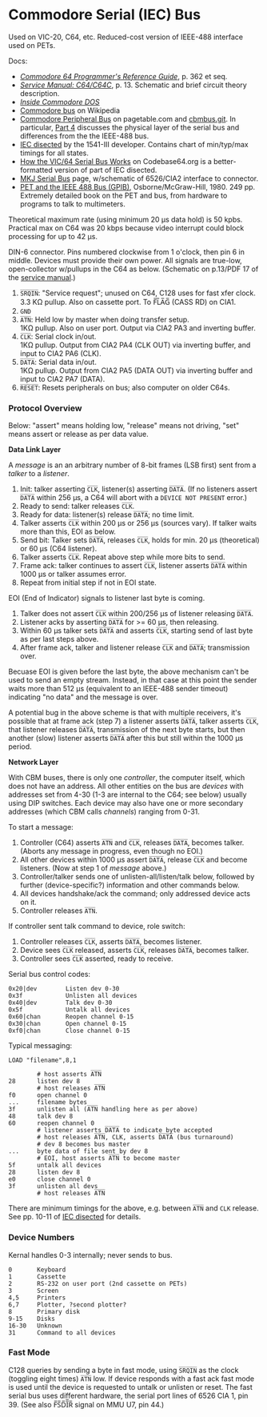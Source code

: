 Commodore Serial (IEC) Bus
==========================

Used on VIC-20, C64, etc. Reduced-cost version of IEEE-488 interface
used on PETs.

Docs:
- [_Commodore 64 Programmer's Reference Guide_][c64progref], p. 362 et seq.
- [_Service Manual: C64/C64C_][c64service], p. 13. Schematic and brief
  circuit theory description.
- [_Inside Commodore DOS_][c64dos]
- [Commodore bus] on Wikipedia
- [Commodore Peripheral Bus][cbmbus0] on pagetable.com and [cbmbus.git]. In
  particular, [Part 4][cbmbus4] discusses the physical layer of the serial
  bus and differences from the the IEEE-488 bus.
- [IEC disected] by the 1541-III developer. Contains chart of min/typ/max
  timings for all states.
- [How the VIC/64 Serial Bus Works][cb64] on Codebase64.org is a
  better-formatted version of part of IEC disected.
- [MKJ Serial Bus][mjk] page, w/schematic of 6526/CIA2 interface to
  connector.
- [PET and the IEEE 488 Bus (GPIB)][petieee], Osborne/McGraw-Hill, 1980.
  249 pp. Extremely detailed book on the PET and bus, from hardware to
  programs to talk to multimeters.

Theoretical maximum rate (using minimum 20 μs data hold) is 50 kpbs.
Practical max on C64 was 20 kbps because video interrupt could block
processing for up to 42 μs.

DIN-6 connector. Pins numbered clockwise from 1 o'clock, then pin 6 in
middle. Devices must provide their own power. All signals are
true-low, open-collector w/pullups in the C64 as below. (Schematic on
p.13/PDF 17 of the [service manual][c64service].)

1. `S̅R̅Q̅I̅N̅`: "Service request"; unused on C64, C128 uses for fast xfer clock.  
   3.3 KΩ  pullup. Also on cassette port. To F̅L̅A̅G̅ (CASS RD) on CIA1.
2. `GND`
3. `A̅T̅N̅`: Held low by master when doing transfer setup.  
   1KΩ pullup. Also on user port. Output via CIA2 PA3 and inverting buffer.
4. `C̅L̅K̅`: Serial clock in/out.  
   1KΩ pullup. Output from CIA2 PA4 (CLK OUT) via inverting buffer,
   and input to CIA2 PA6 (CLK).
5. `D̅A̅T̅A̅`:  Serial data in/out.  
   1KΩ pullup. Output from CIA2 PA5 (DATA OUT) via inverting buffer
   and input to CIA2 PA7 (DATA).
6. `R̅E̅S̅E̅T̅`: Resets peripherals on bus; also computer on older C64s.

### Protocol Overview

Below: "assert" means holding low, "release" means not driving, "set"
means assert or release as per data value.

__Data Link Layer__

A _message_ is an an arbitrary number of 8-bit frames (LSB first) sent
from a _talker_ to a _listener_.

1. Init: talker asserting `C̅L̅K̅`, listener(s) asserting `D̅A̅T̅A̅`. (If no
   listeners assert `D̅A̅T̅A̅` within 256 μs, a C64 will abort with a `DEVICE
   NOT PRESENT` error.)
2. Ready to send: talker releases `C̅L̅K̅`.
3. Ready for data: listener(s) release `D̅A̅T̅A̅`; no time limit.
4. Talker asserts `C̅L̅K̅` within 200 μs or 256 μs (sources vary). If talker
   waits more than this, EOI as below.
5. Send bit: Talker sets `D̅A̅T̅A̅`, releases `C̅L̅K̅`, holds for min. 20 μs
   (theoretical) or 60 μs (C64 listener).
6. Talker asserts `C̅L̅K̅`. Repeat above step while more bits to send.
7. Frame ack: talker continues to assert `C̅L̅K̅`, listener asserts `D̅A̅T̅A̅`
   within 1000 μs or talker assumes error.
8. Repeat from initial step if not in EOI state.

EOI (End of Indicator) signals to listener last byte is coming.

1. Talker does not assert `C̅L̅K̅` within 200/256 μs of listener releasing `D̅A̅T̅A̅`.
2. Listener acks by asserting `D̅A̅T̅A̅` for >= 60 μs, then releasing.
3. Within 60 μs talker sets `D̅A̅T̅A̅` and asserts `C̅L̅K̅`, starting send of last
   byte as per last steps above.
4. After frame ack, talker and listener release `C̅L̅K̅` and `D̅A̅T̅A̅`;
   transmission over.

Becuase EOI is given before the last byte, the above mechanism can't
be used to send an empty stream. Instead, in that case at this point
the sender waits more than 512 μs (equivalent to an IEEE-488 sender
timeout) indicating "no data" and the message is over.

A potential bug in the above scheme is that with multiple receivers,
it's possible that at frame ack (step 7) a listener asserts `D̅A̅T̅A̅`,
talker asserts `C̅L̅K̅`, that listener releases `D̅A̅T̅A̅`, transmission of
the next byte starts, but then another (slow) listener asserts `D̅A̅T̅A̅`
after this but still within the 1000 μs period.

__Network Layer__

With CBM buses, there is only one _controller_, the computer itself, which
does not have an address. All other entities on the bus are _devices_ with
addresses set from 4-30 (1-3 are internal to the C64; see below) usually
using DIP switches. Each device may also have one or more secondary
addresses (which CBM calls _channels_) ranging from 0-31.

To start a message:
1. Controller (C64) asserts `A̅T̅N̅` and `C̅L̅K̅`, releases `D̅A̅T̅A̅`, becomes
   talker. (Aborts any message in progress, even though no EOI.)
2. All other devices within 1000 μs assert `D̅A̅T̅A̅`, release `C̅L̅K̅` and become
   listeners. (Now at step 1 of _message_ above.)
3. Controller/talker sends one of unlisten-all/listen/talk below, followed
   by further (device-specific?) information and other commands below.
4. All devices handshake/ack the command; only addressed device acts on it.
5. Controller releases `A̅T̅N̅`.

If controller sent talk command to device, role switch:
1. Controller releases `C̅L̅K̅`, asserts `D̅A̅T̅A̅`, becomes listener.
2. Device sees `C̅L̅K̅` released, asserts `C̅L̅K̅`, releases `D̅A̅T̅A̅`, becomes talker.
3. Controller sees `C̅L̅K̅` asserted, ready to receive.

Serial bus control codes:

    0x20|dev        Listen dev 0-30
    0x3f            Unlisten all devices
    0x40|dev        Talk dev 0-30
    0x5f            Untalk all devices
    0x60|chan       Reopen channel 0-15
    0x30|chan       Open channel 0-15
    0xf0|chan       Close channel 0-15

Typical messaging:

    LOAD "filename",8,1

            # host asserts A̅T̅N̅
    28      listen dev 8
            # host releases A̅T̅N̅
    f0      open channel 0
    ...     filename bytes
    3f      unlisten all (A̅T̅N̅ handling here as per above)
    48      talk dev 8
    60      reopen channel 0
            # listener asserts D̅A̅T̅A̅ to indicate byte accepted
            # host releases A̅T̅N̅, CLK, asserts D̅A̅T̅A̅ (bus turnaround)
            # dev 8 becomes bus master
    ...     byte data of file sent by dev 8
            # EOI, host asserts A̅T̅N̅ to become master
    5f      untalk all devices
    28      listen dev 8
    e0      close channel 0
    3f      unlisten all devs
            # host releases A̅T̅N̅

There are minimum timings for the above, e.g. between `A̅T̅N̅` and `CLK`
release. See pp. 10-11 of [IEC disected] for details.

### Device Numbers

Kernal handles 0-3 internally; never sends to bus.

    0       Keyboard 
    1       Cassette
    2       RS-232 on user port (2nd cassette on PETs)
    3       Screen
    4,5     Printers
    6,7     Plotter, ?second plotter?
    8       Primary disk
    9-15    Disks
    16-30   Unknown
    31      Command to all devices

### Fast Mode

C128 queries by sending a byte in fast mode, using `S̅R̅Q̅I̅N̅` as the clock
(toggling eight times) `A̅T̅N̅` low. If device responds with a fast ack fast
mode is used until the device is requested to untalk or unlisten or reset.
The fast serial bus uses different hardware, the serial port lines of 6526
CIA 1, pin 39. (See also F̅S̅D̅I̅̅R̅ signal on MMU U7, pin 44.)



<!-------------------------------------------------------------------->
[Commodore bus]: https://en.wikipedia.org/wiki/Commodore_bus
[IEC disected]: http://www.zimmers.net/anonftp/pub/cbm/programming/serial-bus.pdf
[c64dos]: https://www.pagetable.com/docs/Inside%20Commodore%20DOS.pdf
[c64progref]: https://archive.org/details/c64-programmer-ref
[c64service]: https://www.retro-kit.co.uk/user/custom/Commodore/C64/manuals/C64C_Service_Manual.pdf
[cb64]: https://codebase64.org/doku.php?id=base:how_the_vic_64_serial_bus_works
[cbmbus.git]: https://github.com/mist64/cbmbus_doc
[cbmbus0]: https://www.pagetable.com/?p=1018
[cbmbus4]: https://www.pagetable.com/?p=1135
[mjk]: https://ist.uwaterloo.ca/~schepers/MJK/serialbus.html
[petieee]: https://archive.org/details/PET_and_the_IEEE488_Bus_1980_McGraw-Hill

